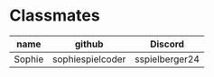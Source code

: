 # Classmates

|  name  |     github     |    Discord     |
| ------ | -------------- | -------------- |
| Sophie | sophiespielcoder | sspielberger24 |
